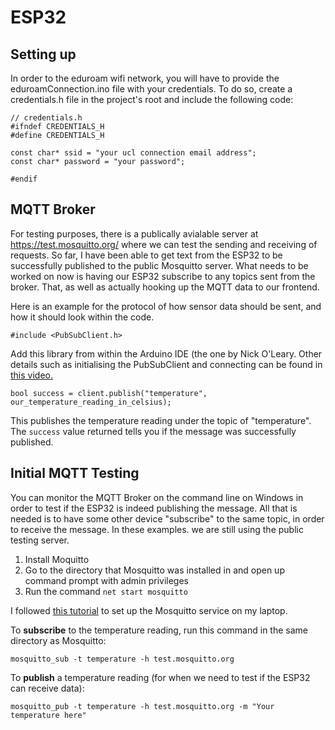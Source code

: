 # ESP32

## Setting up

In order to the eduroam wifi network, you will have to provide the eduroamConnection.ino file with your credentials.
To do so, create a credentials.h file in the project's root and include the following code:

```
// credentials.h
#ifndef CREDENTIALS_H
#define CREDENTIALS_H

const char* ssid = "your ucl connection email address";
const char* password = "your password";

#endif
```

## MQTT Broker
For testing purposes, there is a publically avialable server at https://test.mosquitto.org/ where we can test the sending and receiving of requests. So far, I have been able to get text from the ESP32 to be successfully published to the public Mosquitto server. What needs to be worked on now is having our ESP32 subscribe to any topics sent from the broker. That, as well as actually hooking up the MQTT data to our frontend.

Here is an example for the protocol of how sensor data should be sent, and how it should look within the code.

```
#include <PubSubClient.h>
```
Add this library from within the Arduino IDE (the one by Nick O'Leary. Other details such as initialising the PubSubClient and connecting can be found in [this video.](https://www.youtube.com/watch?v=x5A5S0hoyJ0)

```
bool success = client.publish("temperature", our_temperature_reading_in_celsius);
```
This publishes the temperature reading under the topic of "temperature". The `success` value returned tells you if the message was successfully published.

## Initial MQTT Testing
You can monitor the MQTT Broker on the command line on Windows in order to test if the ESP32 is indeed publishing the message. All that is needed is to have some other device "subscribe" to the same topic, in order to receive the message. In these examples. we are still using the public testing server.

1. Install Moquitto
2. Go to the directory that Mosquitto was installed in and open up command prompt with admin privileges
3. Run the command `net start mosquitto`

I followed [this tutorial](https://www.youtube.com/watch?v=4ZEPPQLY5o4) to set up the Mosquitto service on my laptop.

To **subscribe** to the temperature reading, run this command in the same directory as Mosquitto:
```
mosquitto_sub -t temperature -h test.mosquitto.org
```

To **publish** a temperature reading (for when we need to test if the ESP32 can receive data):
```
mosquitto_pub -t temperature -h test.mosquitto.org -m "Your temperature here"
```



